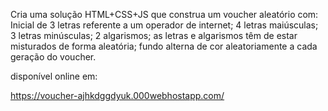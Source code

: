 Cria uma solução HTML+CSS+JS que construa um voucher aleatório com:
Inicial de 3 letras referente a um operador de internet;
4 letras maiúsculas;
3 letras minúsculas;
2 algarismos;
as letras e algarismos têm de estar misturados de forma aleatória;
fundo alterna de cor aleatoriamente a cada geração do voucher.

disponível online em:

https://voucher-ajhkdggdyuk.000webhostapp.com/
